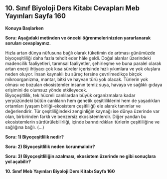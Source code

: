 ## 10. Sınıf Biyoloji Ders Kitabı Cevapları Meb Yayınları Sayfa 160

**Konuya Başlarken**

**Soru: Aşağıdaki metinden ve önceki öğrenmelerinizden yararlanarak soruları cevaplayınız.**

Hızla artan dünya nüfusuna bağlı olarak tüketimin de artması günümüzde biyoçeşitliliği daha fazla tehdit eder hâle geldi. Doğal alanlar üzerindeki madencilik faaliyetleri, tarımsal faaliyetler, şehirleşme ve buna paralel olarak artan enerji ihtiyacı çok kısa süreler içerisinde hızlı yıkımlara ve yok oluşlara neden oluyor. İnsan kaynaklı bu süreç tersine çevrilmedikçe birçok mikroorganizma, mantar, bitki ve hayvan türü yok olacak. Türlerin yok olması ve bozulan ekosistemler insanın temiz suya, havaya ve sağlıklı gıdaya erişimini de olumsuz yönde etkileyecek.  
 Biyoçeşitlilik, tek hücreli canlılardan büyük organizmalara kadar yeryüzündeki bütün canlıların hem genetik çeşitliliklerini hem de yaşadıkları ortamları (yaşam birliği-ekosistem çeşitliliği) ele alarak tanımlar ve değerlendirir. Tür çeşitliliğindeki zenginliğin kaynağı ise dünya üzerinde var olan, birbirinden farklı ve benzersiz ekosistemlerdir. Diğer yandan bu ekosistemlerin sürdürülebilirliği, içinde barındırdıkları türlerin çeşitliliğine ve sağlığına bağlı. (…)

**Soru: 1) Biyoçeşitlilik nedir?**

**Soru: 2) Biyoçeşitlilik neden korunmalıdır?**

**Soru: 3) Biyoçeşitliliğin azalması, ekosistem üzerinde ne gibi sonuçlara yol açabilir?**

**10. Sınıf Meb Yayınları Biyoloji Ders Kitabı Sayfa 160**